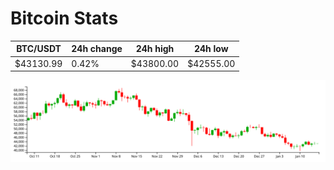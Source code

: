 # Bitcoin Stats

BTC/USDT|24h change|24h high|24h low|
|---|---|---|---|
|$43130.99|0.42%|$43800.00|$42555.00|

<img src="./chart.svg">
